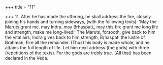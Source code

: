 +++
title = "11"

+++
11. After he has made the offering, he shall address the fire, closely joining his hands and turning sideways, (with the following texts): 'May the Maruts grant me, may Indra, may Bṛhaspati,, may this fire grant me long life and strength, make me long-lived.' The Maruts, forsooth, give back to him the vital airs, Indra gives back to him strength, Bṛhaspati the lustre of Brahman, Fire all the remainder. (Thus) his body is made whole, and he attains the full length of life. Let him next address (the gods) with three (repetitions of the texts). For the gods are trebly true. (All that) has been declared in the Veda.
